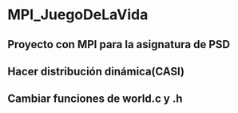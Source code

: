 # MPI_JuegoDeLaVida
## Proyecto con MPI para la asignatura de PSD

## Hacer distribución dinámica(CASI)
## Cambiar funciones de world.c y .h